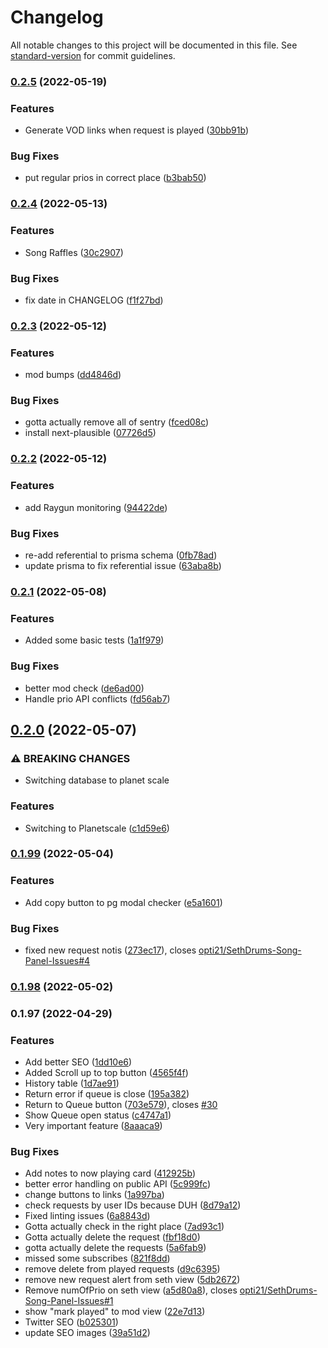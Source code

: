 # Changelog

All notable changes to this project will be documented in this file. See [standard-version](https://github.com/conventional-changelog/standard-version) for commit guidelines.

### [0.2.5](https://github.com/opti21/pepega-panel-frontend/compare/v0.2.4...v0.2.5) (2022-05-19)


### Features

* Generate VOD links when request is played ([30bb91b](https://github.com/opti21/pepega-panel-frontend/commit/30bb91bc7cb12ffee39e8e4474be4360c030eb17))


### Bug Fixes

* put regular prios in correct place ([b3bab50](https://github.com/opti21/pepega-panel-frontend/commit/b3bab5046025169b2acaf9f4fe76e46f7b7ab2f8))

### [0.2.4](https://github.com/opti21/pepega-panel-frontend/compare/v0.2.3...v0.2.4) (2022-05-13)


### Features

* Song Raffles ([30c2907](https://github.com/opti21/pepega-panel-frontend/commit/30c29072298fce5e03f7442d943bb3d6be60c646))


### Bug Fixes

* fix date in CHANGELOG ([f1f27bd](https://github.com/opti21/pepega-panel-frontend/commit/f1f27bd729b62a4ce94ee40b6c622217983cf721))

### [0.2.3](https://github.com/opti21/pepega-panel-frontend/compare/v0.2.2...v0.2.3) (2022-05-12)

### Features

- mod bumps ([dd4846d](https://github.com/opti21/pepega-panel-frontend/commit/dd4846defa6f5d2695a17390cd0e0e00e94f5072))

### Bug Fixes

- gotta actually remove all of sentry ([fced08c](https://github.com/opti21/pepega-panel-frontend/commit/fced08c2fcc42515f34b458ac30ec24b509498c2))
- install next-plausible ([07726d5](https://github.com/opti21/pepega-panel-frontend/commit/07726d5720cea9c1fc877b171c397ccaecf1924e))

### [0.2.2](https://github.com/opti21/pepega-panel-frontend/compare/v0.2.1...v0.2.2) (2022-05-12)

### Features

- add Raygun monitoring ([94422de](https://github.com/opti21/pepega-panel-frontend/commit/94422def48e5ed83b7d1c4b64848a32797b9d057))

### Bug Fixes

- re-add referential to prisma schema ([0fb78ad](https://github.com/opti21/pepega-panel-frontend/commit/0fb78ad58e32f038bbb33a31b27d50c48c11a7a7))
- update prisma to fix referential issue ([63aba8b](https://github.com/opti21/pepega-panel-frontend/commit/63aba8b9993ad247534b465cc4ca6e6f49dfcfa4))

### [0.2.1](https://github.com/opti21/pepega-panel-frontend/compare/v0.2.0...v0.2.1) (2022-05-08)

### Features

- Added some basic tests ([1a1f979](https://github.com/opti21/pepega-panel-frontend/commit/1a1f979efc41a4d9b1759617288316fa24ad6cfc))

### Bug Fixes

- better mod check ([de6ad00](https://github.com/opti21/pepega-panel-frontend/commit/de6ad00ab245f7411e452952279055130e2598f7))
- Handle prio API conflicts ([fd56ab7](https://github.com/opti21/pepega-panel-frontend/commit/fd56ab704a226d53d4d7ad46dca9e8628d549ff6))

## [0.2.0](https://github.com/opti21/pepega-panel-frontend/compare/v0.1.99...v0.2.0) (2022-05-07)

### ⚠ BREAKING CHANGES

- Switching database to planet scale

### Features

- Switching to Planetscale ([c1d59e6](https://github.com/opti21/pepega-panel-frontend/commit/c1d59e69650bdbaf1d6878b7ff1b5989473992d7))

### [0.1.99](https://github.com/opti21/pepega-panel-frontend/compare/v0.1.98...v0.1.99) (2022-05-04)

### Features

- Add copy button to pg modal checker ([e5a1601](https://github.com/opti21/pepega-panel-frontend/commit/e5a160169a5f6c5f0ab17e20458e0566314458f2))

### Bug Fixes

- fixed new request notis ([273ec17](https://github.com/opti21/pepega-panel-frontend/commit/273ec17ce9ac3267ad9382626b6a83fefa2be645)), closes [opti21/SethDrums-Song-Panel-Issues#4](https://github.com/opti21/SethDrums-Song-Panel-Issues/issues/4)

### [0.1.98](https://github.com/opti21/pepega-panel-frontend/compare/v0.1.97...v0.1.98) (2022-05-02)

### 0.1.97 (2022-04-29)

### Features

- Add better SEO ([1dd10e6](https://github.com/opti21/pepega-panel-frontend/commit/1dd10e6d7dec5d5e759ef482439d10035fa05b71))
- Added Scroll up to top button ([4565f4f](https://github.com/opti21/pepega-panel-frontend/commit/4565f4fc0aa8817e28943da62a38b41b81efa3f9))
- History table ([1d7ae91](https://github.com/opti21/pepega-panel-frontend/commit/1d7ae914a42bb606601e0d0c2d6883a89eb4f454))
- Return error if queue is close ([195a382](https://github.com/opti21/pepega-panel-frontend/commit/195a38284c996edf5f1367ae836808be166d07b7))
- Return to Queue button ([703e579](https://github.com/opti21/pepega-panel-frontend/commit/703e57983d246b3ce7c1c5bfc99b39eb5347ad97)), closes [#30](https://github.com/opti21/pepega-panel-frontend/issues/30)
- Show Queue open status ([c4747a1](https://github.com/opti21/pepega-panel-frontend/commit/c4747a1d7cdd7f4cbe66ae7e6e15290e2fc6663a))
- Very important feature ([8aaaca9](https://github.com/opti21/pepega-panel-frontend/commit/8aaaca96b340375647f7e912cb4804f16a1d98ed))

### Bug Fixes

- Add notes to now playing card ([412925b](https://github.com/opti21/pepega-panel-frontend/commit/412925b537ec9702261af0c96b87fee26f07fffe))
- better error handling on public API ([5c999fc](https://github.com/opti21/pepega-panel-frontend/commit/5c999fc77cdae3159214ec0c640e1657296f063b))
- change buttons to links ([1a997ba](https://github.com/opti21/pepega-panel-frontend/commit/1a997baa3bb949b20b0d90b082ac063c2b395d12))
- check requests by user IDs because DUH ([8d79a12](https://github.com/opti21/pepega-panel-frontend/commit/8d79a12f0b89457c2307c4b99a46c86bd3889900))
- Fixed linting issues ([6a8843d](https://github.com/opti21/pepega-panel-frontend/commit/6a8843d7d1f1166ff893bb295c9825801f438511))
- Gotta actually check in the right place ([7ad93c1](https://github.com/opti21/pepega-panel-frontend/commit/7ad93c11217ec160d95446b991c35227fba370be))
- Gotta actually delete the request ([fbf18d0](https://github.com/opti21/pepega-panel-frontend/commit/fbf18d0302c31fc5a150ab1ddb1f3f24843dc9d2))
- gotta actually delete the requests ([5a6fab9](https://github.com/opti21/pepega-panel-frontend/commit/5a6fab95908dd7d97119a290ec816e5e3b5d9612))
- missed some subscribes ([821f8dd](https://github.com/opti21/pepega-panel-frontend/commit/821f8dd932bb6aed99aec15930829ef177c86c01))
- remove delete from played requests ([d9c6395](https://github.com/opti21/pepega-panel-frontend/commit/d9c6395be46e35256b477bf11125d828a5898eb9))
- remove new request alert from seth view ([5db2672](https://github.com/opti21/pepega-panel-frontend/commit/5db2672da6b65cef82bc106a41fd22bae721b10d))
- Remove numOfPrio on seth view ([a5d80a8](https://github.com/opti21/pepega-panel-frontend/commit/a5d80a8f8d5d1f8ec2ce3adb3f560df6e9be4d45)), closes [opti21/SethDrums-Song-Panel-Issues#1](https://github.com/opti21/SethDrums-Song-Panel-Issues/issues/1)
- show "mark played" to mod view ([22e7d13](https://github.com/opti21/pepega-panel-frontend/commit/22e7d13e53cb8c53257244131d25224813b453f0))
- Twitter SEO ([b025301](https://github.com/opti21/pepega-panel-frontend/commit/b0253017ba96426a0444de777803fa3bbc37edea))
- update SEO images ([39a51d2](https://github.com/opti21/pepega-panel-frontend/commit/39a51d25282cefe23821168eb913cd415e1fd4d6))
